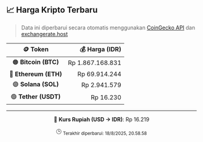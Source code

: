 

<!-- HARGA_KRIPTO -->
## 📈 Harga Kripto Terbaru

> Data ini diperbarui secara otomatis menggunakan [CoinGecko API](https://www.coingecko.com/) dan [exchangerate.host](https://exchangerate.host/)

<div align="center">

| 🪙 Token | 💰 Harga (IDR) |
|:------:|---------------:|
| 🟠 **Bitcoin (BTC)**   | Rp 1.867.168.831 |
| 🔵 **Ethereum (ETH)**  | Rp 69.914.244 |
| 🟣 **Solana (SOL)**    | Rp 2.941.579 |
| 🟢 **Tether (USDT)**   | Rp 16.230 |

---

💱 **Kurs Rupiah (USD → IDR)**: Rp 16.219

🕒 <sub>Terakhir diperbarui: 18/8/2025, 20.58.58</sub>

</div>
<!-- /HARGA_KRIPTO -->